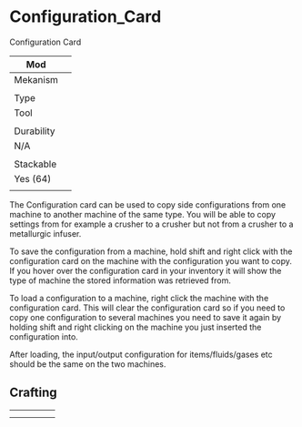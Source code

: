# Configuration_Card

Configuration Card

| Mod |  |
| --- | --- |
| Mekanism |  |
|  |  |
| Type |  |
| Tool |  |
|  |  |
| Durability |  |
| N/A |  |
|  |  |
| Stackable |  |
| Yes (64) |  |
|  |  |

The Configuration card can be used to copy side configurations from one machine to another machine of the same type. You will be able to copy settings from for example a crusher to a crusher but not from a crusher to a metallurgic infuser.

To save the configuration from a machine, hold shift and right click with the configuration card on the machine with the configuration you want to copy. If you hover over the configuration card in your inventory it will show the type of machine the stored information was retrieved from.

To load a configuration to a machine, right click the machine with the configuration card. This will clear the configuration card so if you need to copy one configuration to several machines you need to save it again by holding shift and right clicking on the machine you just inserted the configuration into.

After loading, the input/output configuration for items/fluids/gases etc should be the same on the two machines.

## Crafting

|  |  |  |  |  |
| --- | --- | --- | --- | --- |
|  |  |  |  |  |
|  |  |  |  |  |